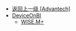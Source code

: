 - [返回上一级 [Advantech]](zh-CN/EdgeLinkStudio/工程管理/工程配置/数据发布/Advantech/)
- [DeviceOnBI](zh-CN/EdgeLinkStudio/工程管理/工程配置/数据发布/Advantech/DeviceOnBI/)
  - [WISE.M+](zh-CN/EdgeLinkStudio/工程管理/工程配置/数据发布/Advantech/DeviceOnBI/WISE.M+.md)
